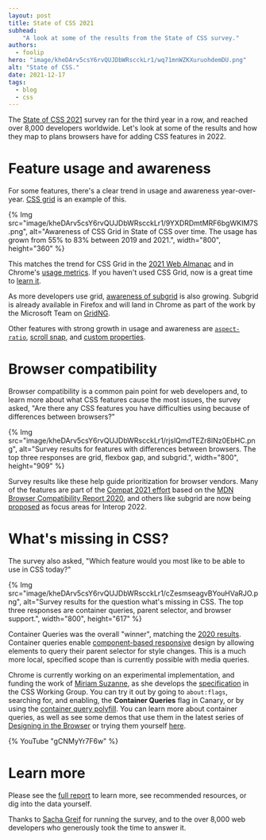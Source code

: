 ```yaml
---
layout: post
title: State of CSS 2021
subhead:
    "A look at some of the results from the State of CSS survey."
authors:
  - foolip
hero: "image/kheDArv5csY6rvQUJDbWRscckLr1/wq71mnWZKXuruohdemDU.png"
alt: "State of CSS."
date: 2021-12-17
tags:
  - blog
  - css
---
```


The [State of CSS 2021](https://2021.stateofcss.com/en-US/) survey ran for the third year in a row, and reached over 8,000 developers worldwide. Let's  look at some of the results and how they map to plans browsers have for adding CSS features in 2022.

# Feature usage and awareness

For some features, there's a clear trend in usage and awareness year-over-year. [CSS grid](https://2021.stateofcss.com/en-US/features/layout/#grid) is an example of this.

{% Img src="image/kheDArv5csY6rvQUJDbWRscckLr1/9YXDRDmtMRF6bgWKIM7S.png", alt="Awareness of CSS Grid in State of CSS over time. The usage has grown from 55% to 83% between 2019 and 2021.", width="800", height="360" %}

This matches the trend for CSS Grid in the [2021 Web Almanac](https://almanac.httparchive.org/en/2021/css#flexbox-and-grid-adoption) and in Chrome's [usage metrics](https://www.chromestatus.com/metrics/feature/timeline/popularity/1693). 
If you haven't used CSS Grid, now is a great time to [learn it](/learn/css/grid/).

As more developers use grid, [awareness of subgrid](https://2021.stateofcss.com/en-US/features/layout/#subgrid) is also growing. Subgrid is already available in Firefox and will land in Chrome as part of the work by the Microsoft Team on [GridNG](https://blogs.windows.com/msedgedev/2021/08/10/compat2021-css-grid-gridng/).

Other features with strong growth in usage and awareness are 
[`aspect-ratio`](https://2021.stateofcss.com/en-US/features/layout/#aspect_ratio), [scroll snap](https://2021.stateofcss.com/en-US/features/interactions/#scroll_snap), and [custom properties](https://2021.stateofcss.com/en-US/features/other-features/#variables).

# Browser compatibility

Browser compatibility is a common pain point for web developers and, to learn more about what CSS features cause the most issues, the survey asked, "Are there any CSS features you have difficulties using because of differences between browsers?"

{% Img src="image/kheDArv5csY6rvQUJDbWRscckLr1/rjslQmdTEZr8lNz0EbHC.png", alt="Survey results for features with differences between browsers. The top three responses are grid, flexbox gap, and subgrid.", width="800", height="909" %} 

Survey results like these help guide prioritization for browser vendors. Many of the features are part of the [Compat 2021 effort](/compat2021-holiday-update/) based on the [MDN Browser Compatibility Report 2020](https://insights.developer.mozilla.org/reports/mdn-browser-compatibility-report-2020.html), and others like subgrid are now being [proposed](https://github.com/web-platform-tests/interop-2022/issues/1) as focus areas for Interop 2022.

# What's missing in CSS?

The survey also asked, "Which feature would you most like to be able to use in CSS today?"

{% Img src="image/kheDArv5csY6rvQUJDbWRscckLr1/cZesmseagvBYouHVaRJO.png", alt="Survey results for the question what's missing in CSS. The top three responses are container queries, parent selector, and browser support.", width="800", height="617" %}

Container Queries was the overall "winner", matching the [2020 results](https://2020.stateofcss.com/en-US/opinions/#currently_missing_from_css). Container queries enable [component-based responsive](/new-responsive/) design by allowing elements to query their parent selector for style changes. This is a much more local, specified scope than is currently possible with media queries. 

Chrome is currently working on an experimental implementation, and funding the work of [Miriam Suzanne](https://twitter.com/TerribleMia/), as she develops the [specification](https://drafts.csswg.org/css-contain-3/) in the CSS Working Group. You can try it out by going to `about:flags`, searching for, and enabling, the **Container Queries** flag in Canary, or by using the [container query polyfill](https://www.npmjs.com/package/container-query-polyfill). You can learn more about container queries, as well as see some demos that use them in the latest series of [Designing in the Browser](https://www.youtube.com/watch?v=gCNMyYr7F6w&list=PLNYkxOF6rcIDI0QtJvW6vKonTxn6azCsD&index=14) or trying them yourself [here](https://codepen.io/web-dot-dev/pen/LYzxgxP).

{% YouTube "gCNMyYr7F6w" %}

# Learn more

Please see the [full report](https://2021.stateofcss.com/en-US/) to learn more, see recommended resources, or dig into the data yourself.

Thanks to [Sacha Greif](https://sachagreif.com/) for running the survey, and to the over 8,000 web developers who generously took the time to answer it.